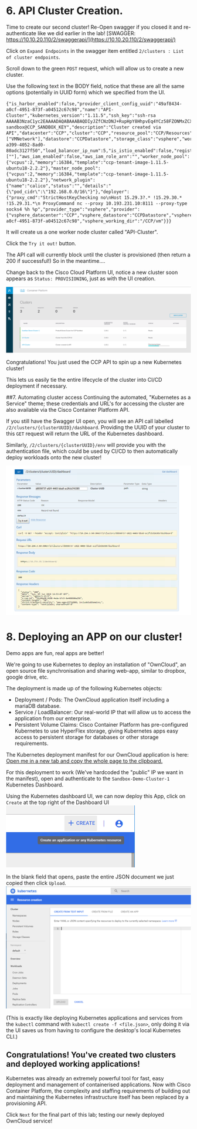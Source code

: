 # 6. API Cluster Creation.

Time to create our second cluster! Re-Open swagger if you closed it and re-authenticate like we did earlier in the lab! [SWAGGER: https://10.10.20.110/2/swaggerapi/](https://10.10.20.110/2/swaggerapi/)

Click on `Expand Endpoints` in the swagger item entitled `2/clusters : List of cluster endpoints`.

Scroll down to the green `POST` request, which will allow us to create a new cluster.

Use the following text in the BODY field, notice that these are all the same options (potentially in UUID form) which we specified from the UI.

```
{"is_harbor_enabled":false,"provider_client_config_uuid":"49af8434-a0cf-4951-873f-a04512c67c98","name":"API-Cluster","kubernetes_version":"1.11.5","ssh_key":"ssh-rsa AAAAB3NzaC1yc2EAAAADAQABAAABAQDIyJZfCNzDNJ+RupHpY8HhpvEq4YCz58FZONMxZCXY0RZB0uSTqu2fJ4KNDdOGggKPxaVkHam6GZoI8bBbclnViuI3yuo3rmeJoOlInGKXjAJ2KfnHHAXvmPj2UE4ritvdEOK+fJ0dGLKXCDFrolLKc8n4S1ck7cVmv1ruJ3+4iHJXhlp2Ea4irvIuwndgnZeKs4Zem5BZJh2trk6Cq7ctS1MgrjNy8fpFYIttjHuvWPSZ772IBI4jcjioEKJZYnayG9eVBBVuiLWHTuF8ZcaKvySlgrif0PG2Dj7zTsgOZtnJXhD36h2wOXJdUqsy1V7oHVPW1S16wantBN534QMz sandbox@CCP_SANDBOX_KEY","description":"Cluster created via API","datacenter":"CCP","cluster":"CCP","resource_pool":"CCP/Resources","networks":["VMNetwork"],"datastore":"CCPDatastore","storage_class":"vsphere","workers":1,"ssh_user":"ccpuser","type":1,"masters":1,"deployer_type":"kubeadm","ingress_vip_pool_id":"855f8eb6-a399-4052-8ad0-80adc3127f50","load_balancer_ip_num":5,"is_istio_enabled":false,"registries_root_ca":[""],"aws_iam_enabled":false,"aws_iam_role_arn":"","worker_node_pool":{"vcpus":2,"memory":16384,"template":"ccp-tenant-image-1.11.5-ubuntu18-2.2.2"},"master_node_pool":{"vcpus":2,"memory":16384,"template":"ccp-tenant-image-1.11.5-ubuntu18-2.2.2"},"network_plugin":{"name":"calico","status":"","details":"{\"pod_cidr\":\"192.168.0.0/16\"}"},"deployer":{"proxy_cmd":"StrictHostKeyChecking no\nHost 15.29.3?.* !15.29.30.* !15.29.31.*\n ProxyCommand nc --proxy 10.193.231.10:8111 --proxy-type socks4 %h %p","provider_type":"vsphere","provider":{"vsphere_datacenter":"CCP","vsphere_datastore":"CCPDatastore","vsphere_client_config_uuid":"49af8434-a0cf-4951-873f-a04512c67c98","vsphere_working_dir":"/CCP/vm"}}}
```
It will create us a one worker node cluster called "API-Cluster".

Click the `Try it out!` button.

The API call will currently block until the cluster is provisioned (then return a 200 if successful!) So in the meantime....

Change back to the Cisco Cloud Platform UI, notice a new cluster soon appears as `Status: PROVISIONING`, just as with the UI creation.

![](assets/images/api-cluster-provisioning.png)

Congratulations! You just used the CCP API to spin up a new Kubernetes cluster!

This lets us easily tie the entire lifecycle of the cluster into CI/CD deployment if necessary.

##7. Automating cluster access
Continuing the automated, "Kubernetes as a Service" theme; these credentials and URL's for accessing the cluster are also available via the Cisco Container Platform API.

If you still have the Swagger UI open, you will see an API call labelled `/2/clusters/{clusterUUID}/dashboard`.
Providing the UUID of your cluster to this `GET` request will return the URL of the Kubernetes dashboard.

Similarly, `/2/clusters/{clusterUUID}/env` will provide you with the authentication file, which could be used by CI/CD to then automatically deploy workloads onto the new cluster!

  ![](assets/images/swagger_get_cluster_dashboard.png)

# 8. Deploying an APP on our cluster!

Demo apps are fun, real apps are better!

We're going to use Kubernetes to deploy an installation of "OwnCloud", an open source file synchronisation and sharing web-app, similar to dropbox, google drive, etc.

The deployment is made up of the following Kubernetes objects:
- Deployment / Pods:         The OwnCloud application itself including a mariaDB database.
- Service / LoadBalancer:    Our real-world IP that will allow us to access the application from our enterprise.
- Persistent Volume Claims:  Cisco Container Platform has pre-configured Kubernetes to use HyperFlex storage, giving Kubernetes apps easy access to persistent storage for databases or other storage requirements.

The Kubernetes deployment manifest for our OwnCloud application is here: [Open me in a new tab and copy the whole page to the clipboard.](https://learninglabs.cisco.comassets/kube-manifests/owncloud.json)

For this deployment to work (We've hardcoded the "public" IP we want in the manifest), open and authenticate to the `Sandbox-Demo-Cluster-1` Kubernetes Dashboard.

Using the Kubernetes dashboard UI, we can now deploy this App, click on `Create` at the top right of the Dashboard UI
  ![](assets/images/dashboard-create.png)

In the blank field that opens, paste the entire JSON document we just copied then click `Upload`.
![](assets/images/dashboard-json.png)

(This is exactly like deploying Kubernetes applications and services from the `kubectl` command with `kubectl create -f <file.json>`, only doing it via the UI saves us from having to configure the desktop's local Kubernetes CLI.)


## Congratulations! You've created two clusters and deployed working applications!
Kubernetes was already an extremely powerful tool for fast, easy deployment and management of containerised applications. Now with Cisco Container Platform, the complexity and staffing requirements of building out and maintaining the Kubernetes infrastructure itself has been replaced by a provisioning API.

Click `Next` for the final part of this lab; testing our newly deployed OwnCloud service!
